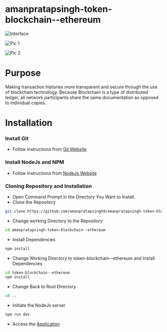 # amanpratapsingh-token-blockchain--ethereum

![Interface](https://user-images.githubusercontent.com/72128002/129982630-cda75915-6f91-41ad-8b88-fb34e13b7416.jpg)

![Pic 1](https://user-images.githubusercontent.com/72128002/130360395-c2fcd625-f980-4af6-ab60-6445e013bb8c.jpg)

![Pic 2](https://user-images.githubusercontent.com/72128002/130361219-5e2a3e3d-2b6c-48a6-b32a-e52521559c73.jpg)


# Purpose
Making transaction histories more transparent and secure through the use of blockchain technology. Because Blockchain is a type of distributed ledger, all network participants share the same documentation as opposed to individual copies.

# Installation
  ### Install Git
  * Follow instructions from [Git Website](https://git-scm.com/downloads)

### Install NodeJs and NPM
  * Follow instructions from [NodeJs Website](https://nodejs.org/en/download/)

### Cloning Repository and Installation
* Open Command Prompt in the Directory You Want to Install.
* Clone the Repository
```bash
git clone https://github.com/amanpratapsingh9/amanpratapsingh-token-blockchain--ethereum.git
```
* Change working Directory to the Repository
```bash
cd amanpratapsingh-token-blockchain--ethereum
```
* Install Dependencies
```bash
npm install
```
* Change Working Directory to token-blockchain--ethereum and Install Dependencies
```bash
cd token-blockchain--ethereum
npm install
```
* Change Back to Root Directory
```bash
cd ..
```

* Initiate the NodeJs server
```bash
npm run dev
```
* Access the [Application](http://localhost:3000)


